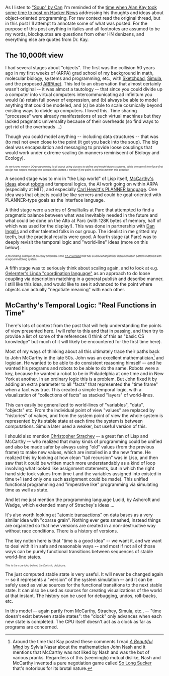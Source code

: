 As I listen to ["Soup" by Can](https://www.amazon.com/Ege-Bamyasi-Can/dp/B00LX65WE4/?tag=fogus-20) I'm reminded of the [time when Alan Kay took some time to post on Hacker News](https://news.ycombinator.com/item?id=11808551) addressing his thoughts and ideas about object-oriented programming. For raw context read the original thread, but in this post I'll attempt to annotate some of what was posted. For the purpose of this post anything in italics and all footnotes are assumed to be my words, blockquotes are questions from other HN denizens, and everything else are quotes from Dr. Kay.

## The 10,000ft view

I had several stages about "objects". The first was the collision 50 years ago in my first weeks of (ARPA) grad school of my background in math, molecular biology, systems and programming, etc., with [Sketchpad](https://www.youtube.com/watch?v=6orsmFndx_o), [Simula](https://www.youtube.com/watch?v=m0pEj58xlyU), and the proposed [ARPAnet](https://www.youtube.com/watch?v=Cg_XeRSD6Rg). This led to an observation that almost certainly wasn't original -- it was almost a tautology -- that since you could divide up a computer into virtual computers intercommunicating ad infinitum you would (a) retain full power of expression, and (b) always be able to model anything that could be modeled, and (c) be able to scale cosmically beyond existing ways to divide up computers. I loved this. Time sharing "processes" were already manifestations of such virtual machines but they lacked pragmatic universality because of their overheads (so find ways to get rid of the overheads ...)

Though you could model anything -- including data structures -- that was (to me) not even close to the point (it got you back into the soup). The big deal was encapsulation and messaging to provide loose couplings that would work under extreme scaling (in manners reminiscent of Biology and Ecology).

<em><p style="font-size:8px">As we know, modern OO programming is all about using classes to define and model data structures. While the use of interface-first design has helped manage the complexities added, I wonder if the point is still missed with this practice.</p></em>

A second stage was to mix in "the Lisp world" of Lisp itself, [McCarthy's ideas](http://jmc.stanford.edu/articles/index.html) about [robots](http://jmc.stanford.edu/articles/ascribing.html) and temporal logics, the AI work going on within ARPA (especially at MIT), and especially [Carl Hewitt's PLANNER language](https://www.youtube.com/watch?v=7erJ1DV_Tlo). One idea was that objects could be like servers and could be goal-oriented with PLANNER-type goals as the interface language.

A third stage were a series of Smalltalks at Parc that attempted to find a pragmatic balance between what was inevitably needed in the future and what could be done on the Alto at Parc (with 128K bytes of memory, half of which was used for the display!). This was done in partnership with [Dan Ingalls](https://twitter.com/daningalls?lang=en) and other talented folks in our group. The idealist in me gritted my teeth, but the practical results were good.
A fourth stage (at Parc) was to deeply revisit the temporal logic and "world-line" ideas (more on this below).

<em><p style="font-size:8px">A fascinating example of an early Smalltalk is the [ST-71 version](http://worrydream.com/EarlyHistoryOfSmalltalk/) that has a somewhat familiar implementation pattern matched with a logical matching system.</p></em>

A fifth stage was to seriously think about scaling again, and to look at e.g. [Gelernter's Linda "coordination language"](https://web.archive.org/web/20091219121402/http://wcat05.unex.es/Documents/Wells.pdf) as an approach to do loose coupling via description matching in a general publish and describe manner. I still like this idea, and would like to see it advanced to the point where objects can actually "negotiate meaning" with each other.

## McCarthy's Temporal Logic: "Real Functions in Time"

There's lots of context from the past that will help understanding the points of view presented here. I will refer to this and that in passing, and then try to provide a list of some of the references (I think of this as "basic CS knowledge" but much of it will likely be encountered for the first time here).

Most of my ways of thinking about all this ultimately trace their paths back to John McCarthy in the late 50s. John was an excellent mathematician[^nash] and logician. He wanted to be able to do consistent reasoning himself -- and he wanted his programs and robots to be able to do the same. Robots were a key, because he wanted a robot to be in Philadelphia at one time and in New York at another. In an ordinary logic this is a problem. But John fixed it by adding an extra parameter to all "facts" that represented the "time frame" when a fact was true. This created a simple temporal logic, with a visualization of "collections of facts" as stacked "layers" of world-lines.

[^nash]: Around the time that Kay posted these comments I read *[A Beautiful Mind](https://www.amazon.com/Beautiful-Mind-Biography-John-Forbes/dp/0684819066/?tag=fogus-20)* by Sylvia Nasar about the mathematician John Nash and it mentions that McCarthy was not liked by Nash and was the but of various pranks. Regardless of this (seemingly) mutual dislike, Nash and McCarthy invented a pure negotiation game called [So Long Sucker](https://boardgamegeek.com/boardgame/8304/so-long-sucker) that's notorious for its brutal nature.

This can easily be generalized to world-lines of "variables", "data", "objects" etc. From the individual point of view "values" are replaced by "histories" of values, and from the system point of view the whole system is represented by its stable state at each time the system is between computations. Simula later used a weaker, but useful version of this.

I should also mention [Christopher Strachey](http://citeseerx.ist.psu.edu/viewdoc/download?doi=10.1.1.332.3161&rep=rep1&type=pdf) -- a great fan of Lisp and McCarthy -- who realized that many kinds of programming could be unified and also be made safer by always using "old" values (from the previous frame) to make new values, which are installed in a the new frame. He realized this by looking at how clean "tail recursion" was in Lisp, and then saw that it could be written much more understandably as a kind of loop involving what looked like assignment statements, but in which the right hand side took values from time t and the variables assigned into existed in time t+1 (and only one such assignment could be made). This unified functional programming and "imperative like" programming via simulating time as well as state.

And let me just mention the programming language Lucid, by Ashcroft and Wadge, which extended many of Strachey's ideas ...

It's also worth looking at ["atomic transactions"](https://dl.acm.org/citation.cfm?id=726386) on data bases as a very similar idea with "coarse grain". Nothing ever gets smashed, instead things are organized so that new versions are created in a non-destructive way without race conditions. There is a history of versions.

The key notion here is that "time is a good idea" -- we want it, and we want to deal with it in safe and reasonable ways -- and most if not all of those ways can be purely functional transitions between sequences of stable world-line states.

<em><p style="font-size:8px">This is the core idea behind the Datomic database.</p></em>

The just computed stable state is very useful. It will never be changed again -- so it represents a "version" of the system simulation -- and it can be safely used as value sources for the functional transitions to the next stable state. It can also be used as sources for creating visualizations of the world at that instant. The history can be used for debugging, undos, roll-backs, etc.

In this model -- again partly from McCarthy, Strachey, Simula, etc., -- "time doesn't exist between stable states": the "clock" only advances when each new state is completed. The CPU itself doesn't act as a clock as far as programs are concerned.


